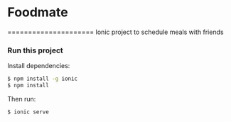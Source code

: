 # Foodmate
=====================
Ionic project to schedule meals with friends 

### Run this project

Install dependencies:

```bash
$ npm install -g ionic
$ npm install
```

Then run:

```bash
$ ionic serve
```
